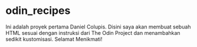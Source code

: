# odin_recipes
Ini adalah proyek pertama Daniel Colupis.
Disini saya akan membuat sebuah HTML sesuai dengan instruksi dari The Odin Project dan menambahkan sedikit kustomisasi.
Selamat Menikmati!